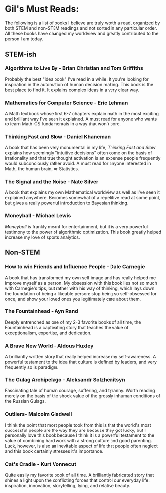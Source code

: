 # Gil's Must Reads:

The following is a list of books I believe are truly worth a read, organized by both STEM and non-STEM readings and not sorted in any particular
order. All these books have changed my worldview and greatly contributed to the person I am today.

## STEM-ish
### Algorithms to Live By - Brian Christian and Tom Griffiths

Probably the best "idea book" I've read in a while. If you're looking for inspiration in the automation of human decision making. This book is the 
best place to find it. It explains complex ideas in a very clear way.

### Mathematics for Computer Science - Eric Lehman

A Math textbook whose first 6-7 chapters explain math in the most exciting and brilliant way I've seen it explained. A must read for anyone 
who wants to learn Math-CS fundamentals in a way that won't bore.

### Thinking Fast and Slow - Daniel Khaneman

A book that has been very monumental in my life, *Thinking Fast and Slow* explains how seemingly "intuitive decisions" often come on the basis of irrationality and that true thought activation is an expense people frequently would subconciously rather avoid. A must read for anyone interested in Math, the human brain, or Statistics.

### The Signal and the Noise - Nate Silver

A book that explains my own Mathematical worldview as well as I've seen it explained anywhere. Becomes somewhat of a repetitive read at some point, but gives a really powerful introduction to Bayesian thinking.

### Moneyball - Michael Lewis

*Moneyball* is frankly meant for entertainment, but it is a very powerful testimony to the power of algorithmic optimization. This book greatly helped increase my love of sports analytics.



## Non-STEM
### How to win Friends and Influence People - Dale Carnegie

A book that has transformed my own self image and has really helped me improve myself as a person. My obsession with this book lies not so much with Carnegie's tips, but rather with his way of thinking, which lays down the foundation of being a likeable person: stop being so self-obsessed for once, and show your loved ones you legitimately care about them.

### The Fountainhead - Ayn Rand

Deeply entrenched as one of my 2-3 favorite books of all time, the Fountainhead is a captivating story that teaches the value of exceptionalism, expertise, and dedication.

### A Brave New World - Aldous Huxley

A brilliantly written story that really helped increase my self-awareness. A powerful testament to the idea that culture is defined by leaders, and very frequently so is paradigm.

### The Gulag Archipelago - Aleksandr Solzhenitsyn

Fascinating tale of human courage, suffering, and tyranny. Worth reading merely on the basis of the shock value of the grossly inhuman conditions of the Russian Gulags.

### Outliers- Malcolm Gladwell

I think the point that most people took from this is that the world's most successful people are the way they are because they got lucky, but I personally love this book because I think it is a powerful testament to the value of combining hard work with a strong culture and good parenting. Luck, however, is also an inevitable aspect of life that people often neglect and this book certainly stresses it's importance.

### Cat's Cradle - Kurt Vonnecut

Quite easily my favorite book of all time. A brilliantly fabricated story that shines a light upon the conflicting forces that control our everyday life: inspiration, innovation, storytelling, lying, and relative beauty.
